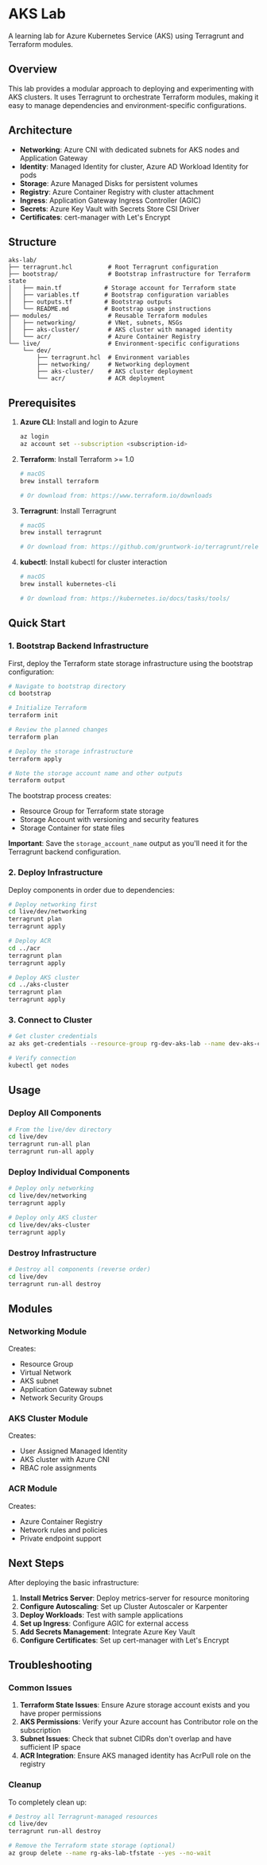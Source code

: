 # AKS Lab

A learning lab for Azure Kubernetes Service (AKS) using Terragrunt and Terraform modules.

## Overview

This lab provides a modular approach to deploying and experimenting with AKS clusters. It uses Terragrunt to orchestrate Terraform modules, making it easy to manage dependencies and environment-specific configurations.

## Architecture

- **Networking**: Azure CNI with dedicated subnets for AKS nodes and Application Gateway
- **Identity**: Managed Identity for cluster, Azure AD Workload Identity for pods  
- **Storage**: Azure Managed Disks for persistent volumes
- **Registry**: Azure Container Registry with cluster attachment
- **Ingress**: Application Gateway Ingress Controller (AGIC)
- **Secrets**: Azure Key Vault with Secrets Store CSI Driver
- **Certificates**: cert-manager with Let's Encrypt

## Structure

```
aks-lab/
├── terragrunt.hcl          # Root Terragrunt configuration
├── bootstrap/              # Bootstrap infrastructure for Terraform state
│   ├── main.tf            # Storage account for Terraform state
│   ├── variables.tf       # Bootstrap configuration variables
│   ├── outputs.tf         # Bootstrap outputs
│   └── README.md          # Bootstrap usage instructions
├── modules/                # Reusable Terraform modules
│   ├── networking/         # VNet, subnets, NSGs
│   ├── aks-cluster/        # AKS cluster with managed identity
│   └── acr/                # Azure Container Registry
└── live/                   # Environment-specific configurations
    └── dev/
        ├── terragrunt.hcl  # Environment variables
        ├── networking/     # Networking deployment
        ├── aks-cluster/    # AKS cluster deployment
        └── acr/            # ACR deployment
```

## Prerequisites

1. **Azure CLI**: Install and login to Azure
   ```bash
   az login
   az account set --subscription <subscription-id>
   ```

2. **Terraform**: Install Terraform >= 1.0
   ```bash
   # macOS
   brew install terraform
   
   # Or download from: https://www.terraform.io/downloads
   ```

3. **Terragrunt**: Install Terragrunt
   ```bash
   # macOS
   brew install terragrunt
   
   # Or download from: https://github.com/gruntwork-io/terragrunt/releases
   ```

4. **kubectl**: Install kubectl for cluster interaction
   ```bash
   # macOS
   brew install kubernetes-cli
   
   # Or download from: https://kubernetes.io/docs/tasks/tools/
   ```

## Quick Start

### 1. Bootstrap Backend Infrastructure

First, deploy the Terraform state storage infrastructure using the bootstrap configuration:

```bash
# Navigate to bootstrap directory
cd bootstrap

# Initialize Terraform
terraform init

# Review the planned changes
terraform plan

# Deploy the storage infrastructure
terraform apply

# Note the storage account name and other outputs
terraform output
```

The bootstrap process creates:
- Resource Group for Terraform state storage
- Storage Account with versioning and security features
- Storage Container for state files

**Important**: Save the `storage_account_name` output as you'll need it for the Terragrunt backend configuration.

### 2. Deploy Infrastructure

Deploy components in order due to dependencies:

```bash
# Deploy networking first
cd live/dev/networking
terragrunt plan
terragrunt apply

# Deploy ACR
cd ../acr
terragrunt plan  
terragrunt apply

# Deploy AKS cluster
cd ../aks-cluster
terragrunt plan
terragrunt apply
```

### 3. Connect to Cluster

```bash
# Get cluster credentials
az aks get-credentials --resource-group rg-dev-aks-lab --name dev-aks-cluster

# Verify connection
kubectl get nodes
```

## Usage

### Deploy All Components

```bash
# From the live/dev directory
cd live/dev
terragrunt run-all plan
terragrunt run-all apply
```

### Deploy Individual Components

```bash
# Deploy only networking
cd live/dev/networking
terragrunt apply

# Deploy only AKS cluster
cd live/dev/aks-cluster  
terragrunt apply
```

### Destroy Infrastructure

```bash
# Destroy all components (reverse order)
cd live/dev
terragrunt run-all destroy
```

## Modules

### Networking Module

Creates:
- Resource Group
- Virtual Network
- AKS subnet
- Application Gateway subnet  
- Network Security Groups

### AKS Cluster Module

Creates:
- User Assigned Managed Identity
- AKS cluster with Azure CNI
- RBAC role assignments

### ACR Module

Creates:
- Azure Container Registry
- Network rules and policies
- Private endpoint support

## Next Steps

After deploying the basic infrastructure:

1. **Install Metrics Server**: Deploy metrics-server for resource monitoring
2. **Configure Autoscaling**: Set up Cluster Autoscaler or Karpenter
3. **Deploy Workloads**: Test with sample applications
4. **Set up Ingress**: Configure AGIC for external access
5. **Add Secrets Management**: Integrate Azure Key Vault
6. **Configure Certificates**: Set up cert-manager with Let's Encrypt

## Troubleshooting

### Common Issues

1. **Terraform State Issues**: Ensure Azure storage account exists and you have proper permissions
2. **AKS Permissions**: Verify your Azure account has Contributor role on the subscription
3. **Subnet Issues**: Check that subnet CIDRs don't overlap and have sufficient IP space
4. **ACR Integration**: Ensure AKS managed identity has AcrPull role on the registry

### Cleanup

To completely clean up:

```bash
# Destroy all Terragrunt-managed resources
cd live/dev
terragrunt run-all destroy

# Remove the Terraform state storage (optional)
az group delete --name rg-aks-lab-tfstate --yes --no-wait